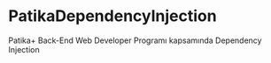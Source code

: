 # PatikaDependencyInjection
Patika+ Back-End Web Developer Programı kapsamında Dependency Injection
